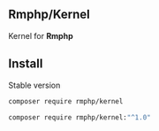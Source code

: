 ## Rmphp/Kernel

Kernel for **Rmphp**

## Install

Stable version

```bash
composer require rmphp/kernel
```
```bash
composer require rmphp/kernel:"^1.0"
```
